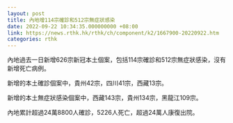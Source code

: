 ```yaml
---
layout: post
title: 內地增114宗確診和512宗無症狀感染
date: 2022-09-22 10:34:35.000000000 +08:00
link: https://news.rthk.hk/rthk/ch/component/k2/1667900-20220922.htm
categories: rthk
---
```


內地過去一日新增626宗新冠本土個案，包括114宗確診和512宗無症狀感染，沒有新增死亡病例。

新增的本土確診個案中，貴州42宗，四川41宗，西藏13宗。

新增的本土無症狀感染個案中，西藏143宗，貴州134宗，黑龍江109宗。

內地累計超過24萬8800人確診，5226人死亡，超過24萬人康復出院。

